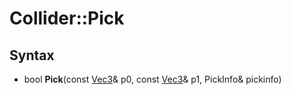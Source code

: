 # Collider::Pick #

## Syntax ##
- bool **Pick**(const [Vec3](API_Vec3.md)& p0, const [Vec3](API_Vec3.md)& p1, PickInfo& pickinfo)
